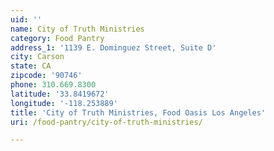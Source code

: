 ```yaml
---
uid: ''
name: City of Truth Ministries
category: Food Pantry
address_1: '1139 E. Dominguez Street, Suite D'
city: Carson
state: CA
zipcode: '90746'
phone: 310.669.8300
latitude: '33.8419672'
longitude: '-118.253889'
title: 'City of Truth Ministries, Food Oasis Los Angeles'
uri: /food-pantry/city-of-truth-ministries/

---
```


